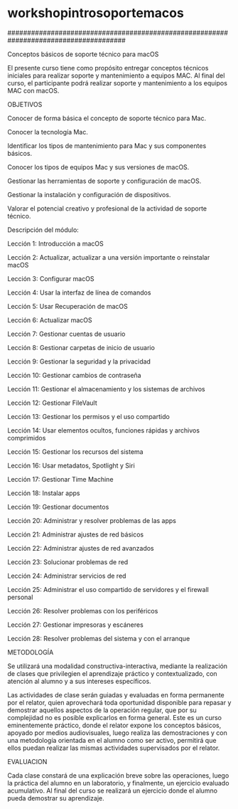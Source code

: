 # workshopintrosoportemacos
######################################################################################

Conceptos básicos de soporte técnico para macOS

El presente curso tiene como propósito entregar conceptos técnicos iniciales para realizar soporte y mantenimiento a equipos MAC. Al final del curso, el participante podrá realizar soporte y mantenimiento a los equipos MAC con macOS.

OBJETIVOS

Conocer de forma básica el concepto de soporte técnico para Mac.

Conocer la tecnología Mac.

Identificar los tipos de mantenimiento para Mac y sus componentes básicos.

Conocer los tipos de equipos Mac y sus versiones de macOS.

Gestionar las herramientas de soporte y configuración de macOS.

Gestionar la instalación y configuración de dispositivos.

Valorar el potencial creativo y profesional de la actividad de soporte técnico.


Descripción del módulo:

Lección 1: Introducción a macOS

Lección 2: Actualizar, actualizar a una versión importante o reinstalar macOS

Lección 3: Configurar macOS

Lección 4: Usar la interfaz de línea de comandos

Lección 5: Usar Recuperación de macOS

Lección 6: Actualizar macOS

Lección 7: Gestionar cuentas de usuario

Lección 8: Gestionar carpetas de inicio de usuario

Lección 9: Gestionar la seguridad y la privacidad

Lección 10: Gestionar cambios de contraseña

Lección 11: Gestionar el almacenamiento y los sistemas de archivos

Lección 12: Gestionar FileVault

Lección 13: Gestionar los permisos y el uso compartido

Lección 14: Usar elementos ocultos, funciones rápidas y archivos comprimidos

Lección 15: Gestionar los recursos del sistema

Lección 16: Usar metadatos, Spotlight y Siri

Lección 17: Gestionar Time Machine

Lección 18: Instalar apps

Lección 19: Gestionar documentos

Lección 20: Administrar y resolver problemas de las apps

Lección 21: Administrar ajustes de red básicos

Lección 22: Administrar ajustes de red avanzados

Lección 23: Solucionar problemas de red

Lección 24: Administrar servicios de red

Lección 25: Administrar el uso compartido de servidores y el firewall personal

Lección 26: Resolver problemas con los periféricos

Lección 27: Gestionar impresoras y escáneres

Lección 28: Resolver problemas del sistema y con el arranque



METODOLOGÍA

Se utilizará una modalidad constructiva-interactiva, mediante la realización de clases que privilegien el aprendizaje práctico y contextualizado, con atención al alumno y a sus intereses específicos.
 
Las actividades de clase serán guiadas y evaluadas en forma permanente por el relator, quien aprovechará toda oportunidad disponible para repasar y demostrar aquellos aspectos de la operación regular, que por su complejidad no es posible explicarlos en forma general.
Este es un curso eminentemente práctico, donde el relator expone los conceptos básicos, apoyado por medios audiovisuales, luego realiza las demostraciones y con una metodología orientada en el alumno como ser activo, permitirá que ellos puedan realizar las mismas actividades supervisados por el relator.


EVALUACION

Cada clase constará de una explicación breve sobre las operaciones, luego la práctica del alumno en un laboratorio, y finalmente, un ejercicio evaluado acumulativo. Al final del curso se realizará un ejercicio donde el alumno pueda demostrar su aprendizaje.
